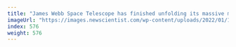 ```yaml
---
title: "James Webb Space Telescope has finished unfolding its massive mirror"
imageUrl: "https://images.newscientist.com/wp-content/uploads/2022/01/10110947/PRI_217942257.jpg?width=600"
index: 576
weight: 576
---
```

